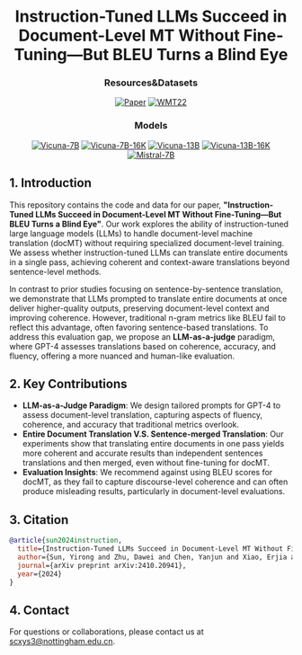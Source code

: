 <div align="center">

# Instruction-Tuned LLMs Succeed in Document-Level MT Without Fine-Tuning—But BLEU Turns a Blind Eye

### Resources&Datasets
[![Paper](https://img.shields.io/badge/Paper-arXiv-red)](https://arxiv.org/pdf/2410.20941) [![WMT22](https://img.shields.io/badge/Dataset-WMT22-blue)](https://aclanthology.org/2022.wmt-1.1/)

### Models
[![Vicuna-7B](https://img.shields.io/badge/Model-Vicuna--7B-21C2A4)](https://huggingface.co/lmsys/vicuna-7b-v1.5)  [![Vicuna-7B-16K](https://img.shields.io/badge/Model-Vicuna--7B--16K-21C2A4)](https://huggingface.co/lmsys/vicuna-7b-v1.5-16k)  [![Vicuna-13B](https://img.shields.io/badge/Model-Vicuna--13B-21C2A4)](https://huggingface.co/lmsys/vicuna-13b-v1.5)  [![Vicuna-13B-16K](https://img.shields.io/badge/Model-Vicuna--13B--16K-21C2A4)](https://huggingface.co/lmsys/vicuna-13b-v1.5-16k)  [![Mistral-7B](https://img.shields.io/badge/Model-Mistral--7B-21C2A4)](https://huggingface.co/mistralai/Mistral-7B-Instruct-v0.1)

</div>


## 1. Introduction

This repository contains the code and data for our paper, **"Instruction-Tuned LLMs Succeed in Document-Level MT Without Fine-Tuning—But BLEU Turns a Blind Eye"**. Our work explores the ability of instruction-tuned large language models (LLMs) to handle document-level machine translation (docMT) without requiring specialized document-level training. We assess whether instruction-tuned LLMs can translate entire documents in a single pass, achieving coherent and context-aware translations beyond sentence-level methods.

In contrast to prior studies focusing on sentence-by-sentence translation, we demonstrate that LLMs prompted to translate entire documents at once deliver higher-quality outputs, preserving document-level context and improving coherence. However, traditional n-gram metrics like BLEU fail to reflect this advantage, often favoring sentence-based translations. To address this evaluation gap, we propose an **LLM-as-a-judge** paradigm, where GPT-4 assesses translations based on coherence, accuracy, and fluency, offering a more nuanced and human-like evaluation.

## 2. Key Contributions

- **LLM-as-a-Judge Paradigm**: We design tailored prompts for GPT-4 to assess document-level translation, capturing aspects of fluency, coherence, and accuracy that traditional metrics overlook.
- **Entire Document Translation V.S. Sentence-merged Translation**: Our experiments show that translating entire documents in one pass yields more coherent and accurate results than independent sentences translations and then merged, even without fine-tuning for docMT.
- **Evaluation Insights**: We recommend against using BLEU scores for docMT, as they fail to capture discourse-level coherence and can often produce misleading results, particularly in document-level evaluations.



## 3. Citation

```bibtex
@article{sun2024instruction,
  title={Instruction-Tuned LLMs Succeed in Document-Level MT Without Fine-Tuning--But BLEU Turns a Blind Eye},
  author={Sun, Yirong and Zhu, Dawei and Chen, Yanjun and Xiao, Erjia and Chen, Xinghao and Shen, Xiaoyu},
  journal={arXiv preprint arXiv:2410.20941},
  year={2024}
}
```

## 4. Contact

For questions or collaborations, please contact us at <scxys3@nottingham.edu.cn>.
